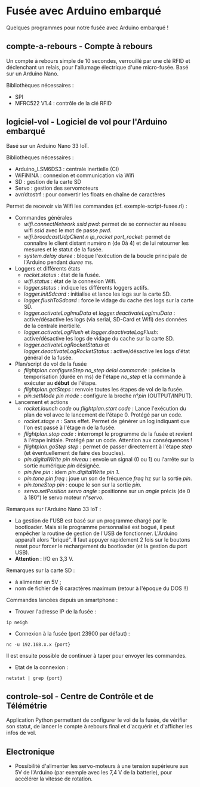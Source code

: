 # Fusée avec Arduino embarqué

Quelques programmes pour notre fusée avec Arduino embarqué !

## compte-a-rebours - Compte à rebours

Un compte à rebours simple de 10 secondes, verrouillé par une clé RFID et déclenchant un relais, pour l'allumage électrique d'une micro-fusée.
Basé sur un Arduino Nano.

Bibliothèques nécessaires :
- SPI
- MFRC522 V1.4 : contrôle de la clé RFID


## logiciel-vol - Logiciel de vol pour l'Arduino embarqué

Basé sur un Arduino Nano 33 IoT.

Bibliothèques nécessaires :
- Arduino_LSM6DS3 : centrale inertielle (CI)
- WiFiNINA : connexion et communication via Wifi
- SD : gestion de la carte SD
- Servo : gestion des servomoteurs
- avr/dtostrf : pour convertir les floats en chaîne de caractères

Permet de recevoir via Wifi les commandes (cf. exemple-script-fusee.rl) :
- Commandes générales
	- *wifi.connectNetwork ssid pwd*: permet de se connecter au réseau wifi *ssid* avec le mot de passe *pwd*.
	- *wifi.broadcastUdpClient n ip_rocket port_rocket*: permet de connaître le client distant numéro n (de 0à 4) et de lui retourner les mesures et le statut de la fusée.
	- *system.delay duree* : bloque l'exécution de la boucle principale de l'Arduino pendant *duree* ms.
- Loggers et différents états 
	- *rocket.status* : état de la fusée.
	- *wifi.status* : état de la connexion Wifi.
	- *logger.status* : indique les différents loggers actifs.
	- *logger.initSdcard* : initialise et lance les logs sur la carte SD.
	- *logger.flushToSdcard* : force le vidage du cache des logs sur la carte SD.
	- *logger.activateLogImuData* et *logger.deactivateLogImuData* : active/désactive les logs (via serial, SD-Card et Wifi) des données de la centrale inertielle.
	- *logger.activateLogFlush* et *logger.deactivateLogFlush*: active/désactive les logs de vidage du cache sur la carte SD.
	- *logger.activateLogRocketStatus* et *logger.deactivateLogRocketStatus* : active/désactive les logs d'état général de la fusée.
- Plan/script de vol de la fusée
	- *flightplan.configureStep no_step delai commande* : précise la temporisation (durée en ms) de l'étape *no_step* et la commande à exécuter au **début** de l'étape.
	- *flightplan.getSteps* : renvoie toutes les étapes de vol de la fusée.
	- *pin.setMode pin mode* : configure la broche n°*pin* (OUTPUT/INPUT). 
- Lancement et actions
	- *rocket.launch code* ou *flightplan.start code* : Lance l'exécution du plan de vol avec le lancement de l'étape 0. Protégé par un code.
	- *rocket.stage n* : Sans effet. Permet de générer un log indiquant que l'on est passé à l'étage n de la fusée.
	- *flightplan.stop code* : interrompt le programme de la fusée et revient à l'étape initiale. Protégé par un code. Attention aux conséquences !
	- *flightplan.goStep step* : permet de passer directement à l'étape *step* (et éventuellement de faire des boucles).
	- *pin.digitalWrite pin niveau* : envoie un signal (0 ou 1) ou l'arrête sur la sortie numérique *pin* désignée.
	- *pin.fire pin* : idem *pin.digitalWrite pin 1*.
	- *pin.tone pin freq* : joue un son de fréquence *freq* hz sur la sortie *pin*.
	- *pin.toneStop pin* : coupe le son sur la sortie *pin*.
	- *servo.setPosition servo angle* : positionne sur un *angle* précis (de 0 à 180°) le servo moteur n°*servo*.

Remarques sur l'Arduino Nano 33 IoT :
- La gestion de l'USB est basé sur un programme chargé par le bootloader. Mais si le programme personnalisé est bogué, il peut empêcher la routine de gestion de l'USB de fonctionner. L'Arduino apparaît alors "briqué". Il faut appuyer rapidement 2 fois sur le boutons reset pour forcer le rechargement du bootloader (et la gestion du port USB).
- **Attention** : I/O en 3,3 V.

Remarques sur la carte SD :
- à alimenter en 5V ;
- nom de fichier de 8 caractères maximum (retour à l'époque du DOS !!)

Commandes lancées depuis un smartphone :
- Trouver l'adresse IP de la fusée :
```
ip neigh
```
- Connexion à la fusée (port 23900 par défaut) :
```
nc -u 192.168.x.x {port}
```
Il est ensuite possible de continuer à taper pour envoyer les commandes.
- Etat de la connexion :
```
netstat | grep {port}
```


## controle-sol - Centre de Contrôle et de Télémétrie

Application Python permettant de configurer le vol de la fusée, de vérifier son statut, de lancer le compte à rebours final et d'acquérir et d'afficher les infos de vol.

## Electronique

- Possibilité d'alimenter les servo-moteurs à une tension supérieure aux 5V de l'Arduino (par exemple avec les 7,4 V de la batterie), pour accélérer la vitesse de rotation.


